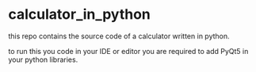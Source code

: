 # calculator_in_python

this repo contains the source code of a calculator written in python.

to run this you code in your IDE or editor you are required to add PyQt5 in your python libraries.
